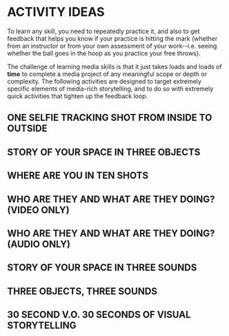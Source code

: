 # ACTIVITY IDEAS #

To learn any skill, you need to repeatedly practice it, and also to get feedback that helps you know if your practice is hitting the mark (whether from an instructor or from your own assessment of your work--i.e. seeing whether the ball goes in the hoop as you practice your free throws).  

The challenge of learning media skills is that it just takes loads and loads of **time** to complete a media project of any meaningful scope or depth or complexity. The following activities are designed to target extremely specific elements of media-rich storytelling, and to do so with extremely quick activities that tighten up the feedback loop.

## ONE SELFIE TRACKING SHOT FROM INSIDE TO OUTSIDE


## STORY OF YOUR SPACE IN THREE OBJECTS ##


## WHERE ARE YOU IN TEN SHOTS


## WHO ARE THEY AND WHAT ARE THEY DOING? (VIDEO ONLY)


## WHO ARE THEY AND WHAT ARE THEY DOING? (AUDIO ONLY) ##


## STORY OF YOUR SPACE IN THREE SOUNDS ##


## THREE OBJECTS, THREE SOUNDS ##

## 30 SECOND V.O. 30 SECONDS OF VISUAL STORYTELLING

